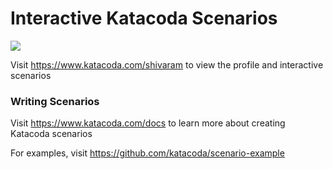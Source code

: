 # Interactive Katacoda Scenarios

[![](http://shields.katacoda.com/katacoda/shivaram/count.svg)](https://www.katacoda.com/shivaram "Get your profile on Katacoda.com")

Visit https://www.katacoda.com/shivaram to view the profile and interactive scenarios

### Writing Scenarios
Visit https://www.katacoda.com/docs to learn more about creating Katacoda scenarios

For examples, visit https://github.com/katacoda/scenario-example
